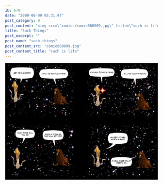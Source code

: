```yaml
---
ID: 670
date: "2009-06-09 05:31:47"
post_category: 0
post_content: "<img src=\"comics/comic060909.jpg\" title=\"such is life\" />"
title: "Such Things"
post_excerpt: ""
post_name: "such-things"
post_content_src: "comic060909.jpg"
post_content_title: "such is life"
---
```



[![such is life](/comics-hi-res/comic060909.jpg)](/comics-hi-res/comic060909.jpg "such is life")
